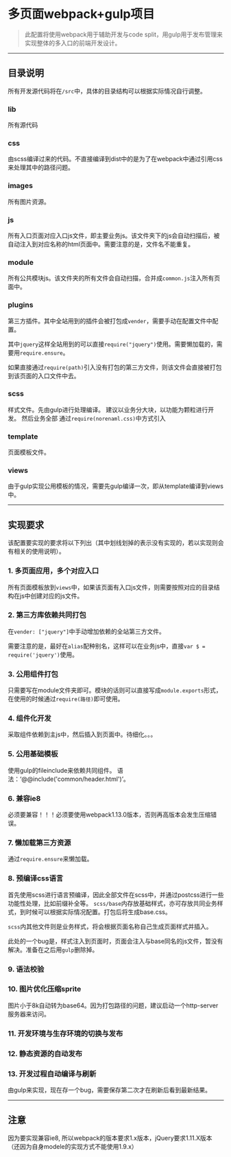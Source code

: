 # 多页面webpack+gulp项目

> 此配置将使用webpack用于辅助开发与code split，用gulp用于发布管理来实现整体的多入口的前端开发设计。

---

## 目录说明

所有开发源代码将在`/src`中，具体的目录结构可以根据实际情况自行调整。

### lib

所有源代码

### css

由scss编译过来的代码。不直接编译到dist中的是为了在webpack中通过引用css来处理其中的路径问题。

### images

所有图片资源。

### js

所有入口页面对应入口js文件，即主要业务js。该文件夹下的js会自动扫描后，被自动注入到对应名称的html页面中。需要注意的是，文件名不能重复。

### module

所有公共模块js。该文件夹的所有文件会自动扫描，合并成`common.js`注入所有页面中。

### plugins

第三方插件。其中全站用到的插件会被打包成`vender`，需要手动在配置文件中配置。

其中`jquery`这样全站用到的可以直接`require("jquery")`使用。需要懒加载的，需要用`require.ensure`。

如果直接通过`require(path)`引入没有打包的第三方文件，则该文件会直接被打包到该页面的入口文件中去。

### scss

样式文件。先由gulp进行处理编译。
建议以业务分大块，以功能为颗粒进行开发。
然后业务全部 通过`require(norenaml.css)`中方式引入

### template

页面模板文件。

### views

由于gulp实现公用模板的情况，需要先gulp编译一次，即从template编译到views中。

---

## 实现要求

该配置要实现的要求将以下列出（其中划线划掉的表示没有实现的，若以实现则会有相关的使用说明）。

### 1. 多页面应用，多个对应入口

所有页面模板放到`views`中，如果该页面有入口js文件，则需要按照对应的目录结构在js中创建对应的js文件。


### 2. 第三方库依赖共同打包

在`vender: ["jquery"]`中手动增加依赖的全站第三方文件。

需要注意的是，最好在`alias`配种别名，这样可以在业务js中，直接`var $ = require('jquery')`使用。

### 3. 公用组件打包

只需要写在module文件夹即可。模块的话则可以直接写成`module.exports`形式，在使用的时候通过`require(路径)`即可使用。

### 4. 组件化开发

采取组件依赖到主js中，然后插入到页面中。待细化。。。

### 5. 公用基础模板

使用gulp的fileinclude来依赖共同组件。
语法：‘@@include('common/header.html')’。

### 6. 兼容ie8

必须要兼容！！！必须要使用webpack1.13.0版本，否则再高版本会发生压缩错误。

### 7. 懒加载第三方资源

通过`require.ensure`来懒加载。

### 8. 预编译css语言

首先使用scss进行语言预编译，因此全部文件在scss中，并通过postcss进行一些功能性处理，比如前缀补全等。
`scss/base`内存放基础样式，亦可存放共同业务样式，到时候可以根据实际情况配置。打包后将生成base.css。

`scss`内其他文件则是业务样式，将会根据页面名称自己生成页面样式并插入。

此处的一个bug是，样式注入到页面时，页面会注入与base同名的js文件，暂没有解决。准备在之后用`gulp`删除掉。

### 9. 语法校验

### 10. 图片优化压缩sprite

图片小于8k自动转为base64。因为打包路径的问题，建议启动一个http-server服务器来访问。

### 11. 开发环境与生存环境的切换与发布

### 12. 静态资源的自动发布

### 13. 开发过程自动编译与刷新

由gulp来实现，现在存一个bug，需要保存第二次才在刷新后看到最新结果。


---

## 注意

因为要实现兼容ie8, 所以webpack的版本要求1.x版本，jQuery要求1.11.X版本（还因为自身modele的实现方式不能使用1.9.x）
